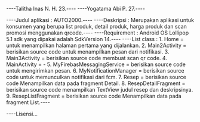 ----Talitha Inas N. H. 23.---- ----Yogatama Abi P. 27.----

----Judul aplikasi : AUTO2000.---- ----Deskripsi : Merupakan aplikasi untuk konsumen yang berupa list produk, detail produk, harga produk dan scan promosi menggunakan qrcode.---- ----Requirement : Android OS Lollipop 5.1 sdk yang dipakai adalah SdkVersion 14.---- ----List class : 1. Home = untuk menampilkan halaman pertama yang dijalankan. 2. Main2Activity = berisikan source code untuk menampilkan pesan dari notifikasi. 3. Main3Activity = berisikan source code membuat scan qr code. 4. MainActivity = - 5. MyFirebasMessagingService = berisikan source code untuk mengirimkan pesan. 6. MyNotificationManager = berisikan source code untuk memunculkan notifikasi dari fcm. 7. Resep = berisikan source code Menampilkan data pada fragment Detail. 8. ResepDetailFragment = berisikan source code menampilkan TextView judul resep dan deskripsinya. 9. ResepListFragment = berisikan source code Menampilkan data pada fragment List.----

----Lisensi...

